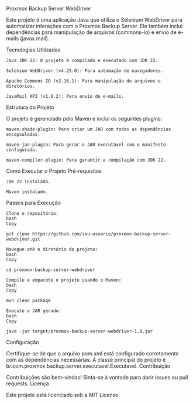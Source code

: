 Proxmox Backup Server WebDriver

Este projeto é uma aplicação Java que utiliza o Selenium WebDriver para automatizar interações com o Proxmox Backup Server. Ele também inclui dependências para manipulação de arquivos (commons-io) 
e envio de e-mails (javax.mail).

Tecnologias Utilizadas

    Java JDK 22: O projeto é compilado e executado com JDK 22.

    Selenium WebDriver (v4.25.0): Para automação de navegadores.

    Apache Commons IO (v2.16.1): Para manipulação de arquivos e diretórios.

    JavaMail API (v1.6.2): Para envio de e-mails.

Estrutura do Projeto

O projeto é gerenciado pelo Maven e inclui os seguintes plugins:

    maven-shade-plugin: Para criar um JAR com todas as dependências encapsuladas.

    maven-jar-plugin: Para gerar o JAR executável com o manifesto configurado.

    maven-compiler-plugin: Para garantir a compilação com JDK 22.

Como Executar o Projeto
Pré-requisitos

    JDK 22 instalado.

    Maven instalado.

Passos para Execução

    Clone o repositório:
    bash
    Copy

    git clone https://github.com/seu-usuario/proxmox-backup-server-webdriver.git

    Navegue até o diretório do projeto:
    bash
    Copy

    cd proxmox-backup-server-webdriver

    Compile e empacote o projeto usando o Maven:
    bash
    Copy

    mvn clean package

    Execute o JAR gerado:
    bash
    Copy

    java -jar target/proxmox-backup-server-webdriver-1.0.jar

Configuração

Certifique-se de que o arquivo pom.xml está configurado corretamente com as dependências necessárias. A classe principal do projeto é br.com.proxmox.backup.server.executavel.Executavel.
Contribuição

Contribuições são bem-vindas! Sinta-se à vontade para abrir issues ou pull requests.
Licença

Este projeto está licenciado sob a MIT License.
